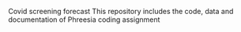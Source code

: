 Covid screening forecast
This repository includes the code, data and documentation of Phreesia coding assignment
